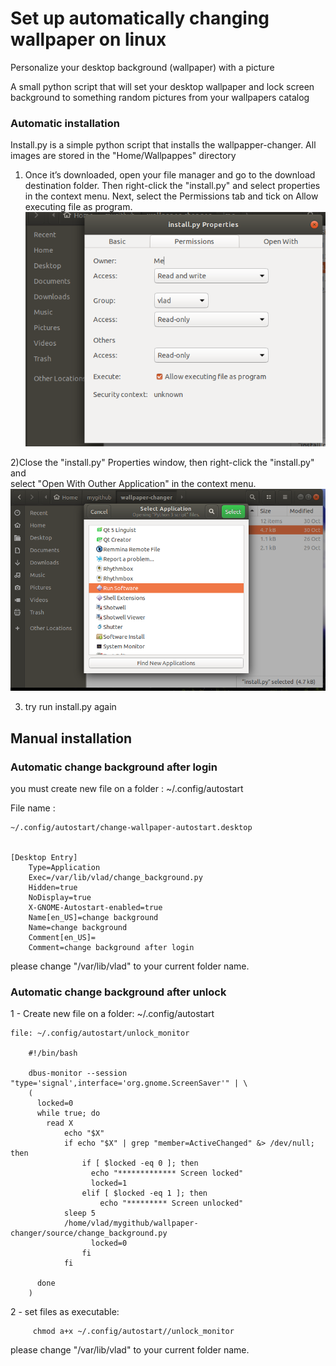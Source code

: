 # Set up automatically changing wallpaper on linux
Personalize your desktop background (wallpaper) with a picture

A small python script that will set your desktop wallpaper and lock screen background to something random pictures from your wallpapers catalog


### Automatic installation

Install.py is a simple python script that installs the wallpapper-changer.
All images are stored in the "Home/Wallpappes" directory

1) Once it’s downloaded, open your file manager and go to the download destination folder. Then right-click the "install.py" and select properties in the context menu.
Next, select the Permissions tab and tick on Allow executing file as program.
   ![check permissions](/img/permissions.png)
 

2)Close the "install.py" Properties window, then right-click the "install.py" and   
  select "Open With Outher Application" in the context menu.
 ![run installer](/img/run_install.png)

3) try run install.py again


## Manual installation

### Automatic change background after login

you must create new file on a folder : ~/.config/autostart

File name :
    
	~/.config/autostart/change-wallpaper-autostart.desktop


	[Desktop Entry]
		Type=Application
		Exec=/var/lib/vlad/change_background.py
		Hidden=true
		NoDisplay=true
		X-GNOME-Autostart-enabled=true
		Name[en_US]=change background
		Name=change background
		Comment[en_US]=
		Comment=change background after login

please change "/var/lib/vlad" to your current folder name.

### Automatic change background after unlock

1 - Create new file on a folder: ~/.config/autostart
     

    file: ~/.config/autostart/unlock_monitor

        #!/bin/bash

        dbus-monitor --session "type='signal',interface='org.gnome.ScreenSaver'" | \
        (
          locked=0
          while true; do
            read X
                echo "$X"
                if echo "$X" | grep "member=ActiveChanged" &> /dev/null; then
                    if [ $locked -eq 0 ]; then
                      echo "************* Screen locked"
                      locked=1
                    elif [ $locked -eq 1 ]; then
                        echo "********* Screen unlocked"
                sleep 5
                /home/vlad/mygithub/wallpaper-changer/source/change_background.py
                      locked=0
                    fi
                fi

          done
        )

2  - set files as executable:

			
		 chmod a+x ~/.config/autostart//unlock_monitor
			

please change "/var/lib/vlad" to your current folder name.








  


